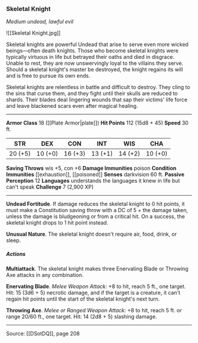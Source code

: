 ### Skeletal Knight
_Medium undead, lawful evil_

![[Skeletal Knight.jpg]]

Skeletal knights are powerful Undead that arise to serve even more wicked beings—often death knights. Those who become skeletal knights were typically virtuous in life but betrayed their oaths and died in disgrace. Unable to rest, they are now unswervingly loyal to the villains they serve. Should a skeletal knight's master be destroyed, the knight regains its will and is free to pursue its own ends.

Skeletal knights are relentless in battle and difficult to destroy. They cling to the sins that curse them, and they fight until their skulls are reduced to shards. Their blades deal lingering wounds that sap their victims' life force and leave blackened scars even after magical healing.




---

**Armor Class** 18 ([[Plate Armor|plate]])
**Hit Points** 112 (15d8 + 45)
**Speed** 30 ft.

| STR     | DEX     | CON     | INT     | WIS     | CHA     |
|---------|---------|---------|---------|---------|---------|
| 20 (+5) | 10 (+0) | 16 (+3) | 13 (+1) | 14 (+2) | 10 (+0) |

**Saving Throws** wis +5, con +6
**Damage Immunities** poison
**Condition Immunities** [[exhaustion]], [[poisoned]]
**Senses** darkvision 60 ft.
**Passive Perception** 12
**Languages** understands the languages it knew in life but can't speak
**Challenge** 7 (2,900 XP)

---

**Undead Fortitude**. If damage reduces the skeletal knight to 0 hit points, it must make a Constitution saving throw with a DC of 5 + the damage taken, unless the damage is bludgeoning or from a critical hit. On a success, the skeletal knight drops to 1 hit point instead.

**Unusual Nature**. The skeletal knight doesn't require air, food, drink, or sleep.

##### Actions
**Multiattack**. The skeletal knight makes three Enervating Blade or Throwing Axe attacks in any combination.

**Enervating Blade**. _Melee Weapon Attack:_ +8 to hit, reach 5 ft., one target. Hit: 15 (3d6 + 5) necrotic damage, and if the target is a creature, it can't regain hit points until the start of the skeletal knight's next turn.

**Throwing Axe**. _Melee or Ranged Weapon Attack:_ +8 to hit, reach 5 ft. or range 20/60 ft., one target. Hit: 14 (2d8 + 5) slashing damage.


---

Source: [[DSotDQ]], page 208